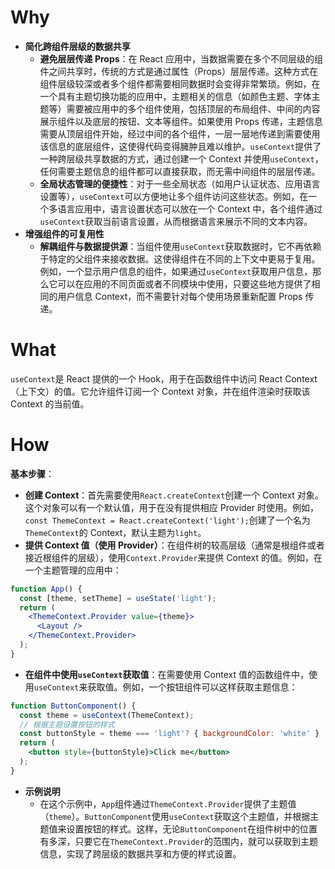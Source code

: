 
# Why
- **简化跨组件层级的数据共享**
    - **避免层层传递 Props**：在 React 应用中，当数据需要在多个不同层级的组件之间共享时，传统的方式是通过属性（Props）层层传递。这种方式在组件层级较深或者多个组件都需要相同数据时会变得非常繁琐。例如，在一个具有主题切换功能的应用中，主题相关的信息（如颜色主题、字体主题等）需要被应用中的多个组件使用，包括顶层的布局组件、中间的内容展示组件以及底层的按钮、文本等组件。如果使用 Props 传递，主题信息需要从顶层组件开始，经过中间的各个组件，一层一层地传递到需要使用该信息的底层组件，这使得代码变得臃肿且难以维护。`useContext`提供了一种跨层级共享数据的方式，通过创建一个 Context 并使用`useContext`，任何需要主题信息的组件都可以直接获取，而无需中间组件的层层传递。
    - **全局状态管理的便捷性**：对于一些全局状态（如用户认证状态、应用语言设置等），`useContext`可以方便地让多个组件访问这些状态。例如，在一个多语言应用中，语言设置状态可以放在一个 Context 中，各个组件通过`useContext`获取当前语言设置，从而根据语言来展示不同的文本内容。
- **增强组件的可复用性**
    - **解耦组件与数据提供源**：当组件使用`useContext`获取数据时，它不再依赖于特定的父组件来接收数据。这使得组件在不同的上下文中更易于复用。例如，一个显示用户信息的组件，如果通过`useContext`获取用户信息，那么它可以在应用的不同页面或者不同模块中使用，只要这些地方提供了相同的用户信息 Context，而不需要针对每个使用场景重新配置 Props 传递。

# What

`useContext`是 React 提供的一个 Hook，用于在函数组件中访问 React Context（上下文）的值。它允许组件订阅一个 Context 对象，并在组件渲染时获取该 Context 的当前值。

# How

 **基本步骤**：
- **创建 Context**：首先需要使用`React.createContext`创建一个 Context 对象。这个对象可以有一个默认值，用于在没有提供相应 Provider 时使用。例如，`const ThemeContext = React.createContext('light');`创建了一个名为`ThemeContext`的 Context，默认主题为`light`。
- **提供 Context 值（使用 Provider）**：在组件树的较高层级（通常是根组件或者接近根组件的层级），使用`Context.Provider`来提供 Context 的值。例如，在一个主题管理的应用中：

```jsx
function App() {
  const [theme, setTheme] = useState('light');
  return (
    <ThemeContext.Provider value={theme}>
      <Layout />
    </ThemeContext.Provider>
  );
}
```


- **在组件中使用`useContext`获取值**：在需要使用 Context 值的函数组件中，使用`useContext`来获取值。例如，一个按钮组件可以这样获取主题信息：

```jsx
function ButtonComponent() {
  const theme = useContext(ThemeContext);
  // 根据主题设置按钮的样式
  const buttonStyle = theme === 'light'? { backgroundColor: 'white' } : { backgroundColor: 'black' };
  return (
    <button style={buttonStyle}>Click me</button>
  );
}
```

- **示例说明**
    - 在这个示例中，`App`组件通过`ThemeContext.Provider`提供了主题值（`theme`）。`ButtonComponent`使用`useContext`获取这个主题值，并根据主题值来设置按钮的样式。这样，无论`ButtonComponent`在组件树中的位置有多深，只要它在`ThemeContext.Provider`的范围内，就可以获取到主题信息，实现了跨层级的数据共享和方便的样式设置。
